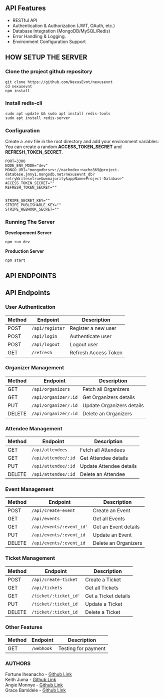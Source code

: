 ## API Features


- RESTful API
- Authentication & Authorization (JWT, OAuth, etc.)
- Database Integration (MongoDB/MySQL/Redis)
- Error Handling & Logging.
- Environment Configuration Support


## HOW SETUP THE SERVER


### Clone the project github repository


```
git clone https://github.com/NexusEvnt/nexusevnt
cd nexusevnt
npm install
```


### Install redis-cli


```
sudo apt update && sudo apt install redis-tools
sudo apt install redis-server
```


### Configuration


Create a .env file in the root directory and add your environment variables:
You can create a random **ACCESS_TOKEN_SECRET** and **REFRESH_TOKEN_SECRET**.


```
PORT=3300
NODE_ENV_MODE="dev"
MONGO_URI="mongodb+srv://nachodev:nacho369@project-database.jmny1.mongodb.net/nexusevnt_db?retryWrites=true&w=majority&appName=Project-Database"
ACCESS_TOKEN_SECRET=""
REFRESH_TOKEN_SECRET=""


STRIPE_SECRET_KEY=""
STRIPE_PUBLISHABLE_KEY=""
STRIPE_WEBHOOK_SECRET=""
```


### Running The Server


**Developement Server**


```
npm run dev
```


**Production Server**


```
npm start
```


## API ENDPOINTS


## API Endpoints


### User Authentication


| Method | Endpoint        | Description          |
| ------ | --------------- | -------------------- |
| POST   | `/api/register` | Register a new user  |
| POST   | `/api/login`    | Authenticate user    |
| POST   | `/api/logout`   | Logout user          |
| GET    | `/refresh`      | Refresh Access Token |


### Organizer Management


| Method | Endpoint             | Description               |
| ------ | -------------------- | ------------------------- |
| GET    | `/api/organizers`    | Fetch all Organizers      |
| GET    | `/api/organizer/:id` | Get Organizers details    |
| PUT    | `/api/organizer/:id` | Update Organizers details |
| DELETE | `/api/organizer/:id` | Delete an Organizers      |


### Attendee Management


| Method | Endpoint            | Description             |
| ------ | ------------------- | ----------------------- |
| GET    | `/api/attendees`    | Fetch all Attendees     |
| GET    | `/api/attendee/:id` | Get Attendee details    |
| PUT    | `/api/attendee/:id` | Update Attendee details |
| DELETE | `/api/attendee/:id` | Delete an Attendee      |


### Event Management


| Method | Endpoint                 | Description          |
| ------ | ------------------------ | -------------------- |
| POST   | `/api/create-event`      | Create an Event      |
| GET    | `/api/events`            | Get all Events       |
| GET    | `/api/events/:event_id'` | Get an Event details |
| PUT    | `/api/events/:event_id`  | Update an Event      |
| DELETE | `/api/events/:event_id`  | Delete an Organizers |

### Ticket Management


| Method | Endpoint              | Description          |
| ------ | --------------------- | -------------------- |
| POST   | `/api/create-ticket`  | Create a Ticket      |
| GET    | `/api/tickets`        | Get all Tickets      |
| GET    | `/ticket/:ticket_id'` | Get a Ticket details |
| PUT    | `/ticket/:ticket_id`  | Update a Ticket      |
| DELETE | `/ticket/:ticket_id`  | Delete a Ticket      |


### Other Features


| Method | Endpoint   | Description         |
| ------ | ---------- | ------------------- |
| GET    | `/webhook` | Testing for payment |


### AUTHORS


Fortune Iheanacho - [Github Link](https://github.com/orgs/NexusEvnt/people/na-cho-dev)  
Keith Juma - [Github Link](https://github.com/orgs/NexusEvnt/people/TaiKeith)  
Angie Monnye - [Github Link](https://github.com/orgs/NexusEvnt/people/Grey550)  
Grace Bamidele - [Github Link](https://github.com/orgs/NexusEvnt/people/Gracy222)